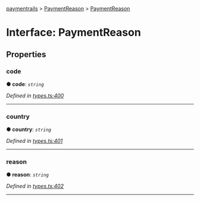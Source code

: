 [paymentrails](../README.md) > [PaymentReason](../modules/paymentreason.md) > [PaymentReason](../interfaces/paymentreason.paymentreason-1.md)



# Interface: PaymentReason


## Properties
<a id="code"></a>

###  code

**●  code**:  *`string`* 

*Defined in [types.ts:400](https://github.com/PaymentRails/javascript-sdk/blob/9b4ee77/lib/types.ts#L400)*





___

<a id="country"></a>

###  country

**●  country**:  *`string`* 

*Defined in [types.ts:401](https://github.com/PaymentRails/javascript-sdk/blob/9b4ee77/lib/types.ts#L401)*





___

<a id="reason"></a>

###  reason

**●  reason**:  *`string`* 

*Defined in [types.ts:402](https://github.com/PaymentRails/javascript-sdk/blob/9b4ee77/lib/types.ts#L402)*





___


